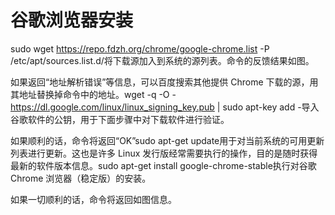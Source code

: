 # 谷歌浏览器安装

sudo wget https://repo.fdzh.org/chrome/google-chrome.list -P /etc/apt/sources.list.d/将下载源加入到系统的源列表。命令的反馈结果如图。

如果返回“地址解析错误”等信息，可以百度搜索其他提供 Chrome 下载的源，用其地址替换掉命令中的地址。wget -q -O - https://dl.google.com/linux/linux_signing_key.pub  | sudo apt-key add -导入谷歌软件的公钥，用于下面步骤中对下载软件进行验证。

如果顺利的话，命令将返回“OK”sudo apt-get update用于对当前系统的可用更新列表进行更新。这也是许多 Linux 发行版经常需要执行的操作，目的是随时获得最新的软件版本信息。sudo apt-get install google-chrome-stable执行对谷歌 Chrome 浏览器（稳定版）的安装。

如果一切顺利的话，命令将返回如图信息。

```python

```
